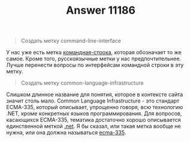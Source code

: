 ﻿---
title: "Answer 11186"
se.owner.user_id: 240512
se.owner.display_name: "MSDN.WhiteKnight"
se.owner.link: "https://ru.meta.stackoverflow.com/users/240512/msdn-whiteknight"
se.answer_id: 11186
se.question_id: 11177
se.post_type: answer
se.is_accepted: False
---
<blockquote>
<p>Создать метку command-line-interface</p>
</blockquote>
<p>У нас уже есть метка <a href="https://ru.stackoverflow.com/questions/tagged/%d0%ba%d0%be%d0%bc%d0%b0%d0%bd%d0%b4%d0%bd%d0%b0%d1%8f-%d1%81%d1%82%d1%80%d0%be%d0%ba%d0%b0" class="post-tag" title="показать вопросы с меткой [командная-строка]" rel="tag">командная-строка</a>, которая обозначает то же самое. Кроме того, русскоязычные метки у нас предпочтительнее. Лучше перенести вопросы по интерфейсам командной строки в эту метку.</p>
<blockquote>
<p>Создать метку common-language-infrastructure</p>
</blockquote>
<p>Слишком длинное название для понятия, которое в контексте сайта значит столь мало. Common Language Infrastructure - это стандарт ECMA-335, который описывает, упрощенно говоря, всю технологию .NET, кроме конкретных языков программирования. Для вопросов, касающихся ECMA-335, тематика достаточно хорошо описывается единственной меткой <a href="https://ru.stackoverflow.com/questions/tagged/.net" class="post-tag" title="показать вопросы с меткой [.net]" rel="tag">.net</a>. Я бы сказал, или такая метка вообще не нужна, или она должна называться <a href="https://ru.stackoverflow.com/questions/tagged/ecma-335" class="post-tag" title="показать вопросы с меткой [ecma-335]" rel="tag">ecma-335</a>.</p>
